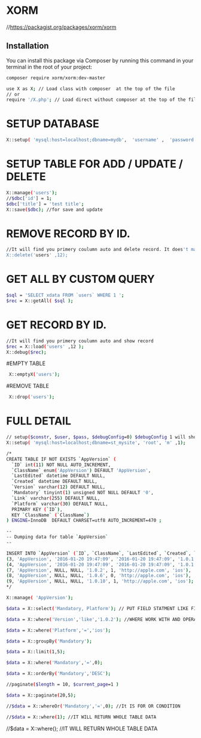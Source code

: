 # XORM
//https://packagist.org/packages/xorm/xorm

## Installation
You can install this package via Composer by running this command in your terminal in the root of your project:
```bash
composer require xorm/xorm:dev-master

use X as X; // Load class with composer  at the top of the file 
// or 
require '/X.php'; // Load direct without composer at the top of the file 

```


# SETUP DATABASE
```bash 
X::setup( 'mysql:host=localhost;dbname=mydb',  'username' ,  'password'  );
```

# SETUP TABLE FOR ADD / UPDATE / DELETE
```bash
X::manage('users'); 
//$dbc['id'] = 1;
$dbc['title'] = 'test title';
X::save($dbc); //for save and update
```
# REMOVE RECORD BY ID. 
```bash
//It will find you primery coulumn auto and delete record. It does't matter primery column is id or bid.
X::delete('users' ,12);
```

# GET ALL BY CUSTOM QUERY
```bash
$sql = 'SELECT xdata FROM `users` WHERE 1 ';
$rec = X::getAll( $sql );
```

# GET RECORD BY ID. 
```bash
//It will find you primery coulumn auto and show record
$rec = X::load('users' ,12 );
X::debug($rec);
```

#EMPTY TABLE
```bash
 X::emptyX('users');
```
#REMOVE TABLE
```bash
 X::drop('users');
 ```
 
# FULL DETAIL
```bash
// setup($constr, $user, $pass, $debugConfig=0) $debugConfig 1 will show all queries before result
X::setup( 'mysql:host=localhost;dbname=st_mysite', 'root', 'm' ,1);

/*
CREATE TABLE IF NOT EXISTS `AppVersion` (
  `ID` int(11) NOT NULL AUTO_INCREMENT,
  `ClassName` enum('AppVersion') DEFAULT 'AppVersion',
  `LastEdited` datetime DEFAULT NULL,
  `Created` datetime DEFAULT NULL,
  `Version` varchar(12) DEFAULT NULL,
  `Mandatory` tinyint(1) unsigned NOT NULL DEFAULT '0',
  `Link` varchar(255) DEFAULT NULL,
  `Platform` varchar(30) DEFAULT NULL,
  PRIMARY KEY (`ID`),
  KEY `ClassName` (`ClassName`)
) ENGINE=InnoDB  DEFAULT CHARSET=utf8 AUTO_INCREMENT=470 ;

--
-- Dumping data for table `AppVersion`
--

INSERT INTO `AppVersion` (`ID`, `ClassName`, `LastEdited`, `Created`, `Version`, `Mandatory`, `Link`, `Platform`) VALUES
(3, 'AppVersion', '2016-01-20 19:47:09', '2016-01-20 19:47:09', '1.0.1', 1, 'http://apple.com', 'ios'),
(4, 'AppVersion', '2016-01-20 19:47:09', '2016-01-20 19:47:09', '1.0.1', 1, 'http://google.com', 'android'),
(7, 'AppVersion', NULL, NULL, '1.0.2', 1, 'http://apple.com', 'ios'),
(8, 'AppVersion', NULL, NULL, '1.0.6', 0, 'http://apple.com', 'ios'),
(9, 'AppVersion', NULL, NULL, '1.0.10', 1, 'http://apple.com', 'ios');
*/

X::manage( 'AppVersion');

$data = X::select('Mandatory, Platform'); // PUT FIELD STATMENT LIKE FIEL1 AS F, FIELD2 AS B, FIELD3 

$data = X::where('Version','like','1.0.2'); //WHERE WORK WITH AND OPERATOR

$data = X::where('Platform','=','ios');

$data = X::groupBy('Mandatory');

$data = X::limit(1,5);

$data = X::where('Mandatory','=',0);

$data = X::orderBy('Mandatory','DESC');

//paginate($length = 10, $current_page=1 )

$data = X::paginate(20,5); 

//$data = X::whereOr('Mandatory','=',0); //It IS FOR OR CONDITION

//$data = X::where(1); //IT WILL RETURN WHOLE TABLE DATA
```

//$data = X::where(); //IT WILL RETURN WHOLE TABLE DATA

